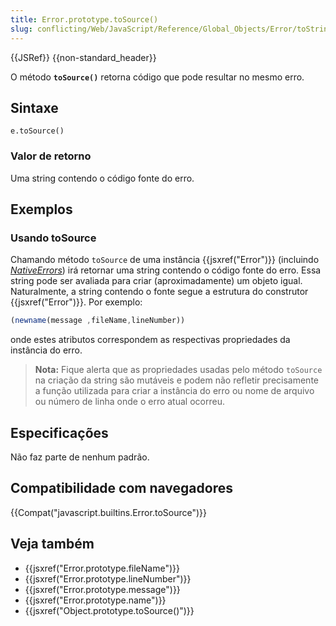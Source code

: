 ```yaml
---
title: Error.prototype.toSource()
slug: conflicting/Web/JavaScript/Reference/Global_Objects/Error/toString
---
```


{{JSRef}} {{non-standard_header}}

O método **`toSource()`** retorna código que pode resultar no mesmo erro.

## Sintaxe

```
e.toSource()
```

### Valor de retorno

Uma string contendo o código fonte do erro.

## Exemplos

### Usando toSource

Chamando método `toSource` de uma instância {{jsxref("Error")}} (incluindo *[NativeErrors](/pt-BR/docs/Web/JavaScript/Reference/Global_Objects/Error#Error_types)*) irá retornar uma string contendo o código fonte do erro. Essa string pode ser avaliada para criar (aproximadamente) um objeto igual. Naturalmente, a string contendo o fonte segue a estrutura do construtor {{jsxref("Error")}}. Por exemplo:

```js
(newname(message ,fileName,lineNumber))
```

onde estes atributos correspondem as respectivas propriedades da instância do erro.

> **Nota:** Fique alerta que as propriedades usadas pelo método `toSource` na criação da string são mutáveis e podem não refletir precisamente a função utilizada para criar a instância do erro ou nome de arquivo ou número de linha onde o erro atual ocorreu.

## Especificações

Não faz parte de nenhum padrão.

## Compatibilidade com navegadores

{{Compat("javascript.builtins.Error.toSource")}}

## Veja também

- {{jsxref("Error.prototype.fileName")}}
- {{jsxref("Error.prototype.lineNumber")}}
- {{jsxref("Error.prototype.message")}}
- {{jsxref("Error.prototype.name")}}
- {{jsxref("Object.prototype.toSource()")}}
